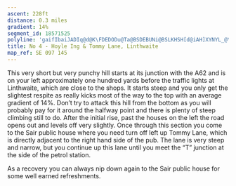 ```yaml
---
ascent: 228ft
distance: 0.3 miles
gradient: 14%
segment_id: 18571525
polyline: 'gaifIbaiJADIq@d@K\FDEDODu@Ta@BSDEBUNi@BSLKHSH[d@iAH]XYNYL_@\s@^g@FQ^c@d@QL?DBWCBYJYN{@E[W]WKMQa@yA?eAMyBB[CY'
title: No 4 - Hoyle Ing & Tommy Lane, Linthwaite
map_ref: SE 097 145
---
```


This very short but very punchy hill starts at its junction with the A62 and is on your left approximately one hundred yards before the traffic lights at Linthwaite, which are close to the shops. It starts steep and you only get the slightest respite as really kicks most of the way to the top with an average gradient of 14%. Don’t try to attack this hill from the bottom as you will probably pay for it around the halfway point and there is plenty of steep climbing still to do. After the initial rise, past the houses on the left the road opens out and levels off very slightly. Once through this section you come to the Sair public house where you need turn off left up Tommy Lane, which is directly adjacent to the right hand side of the pub. The lane is very steep and narrow, but you continue up this lane until you meet the “T” junction at the side of the petrol station.

As a recovery you can always nip down again to the Sair public house for some well earned refreshments.